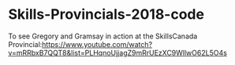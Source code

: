 # Skills-Provincials-2018-code

To see Gregory and Gramsay in action at the SkillsCanada Provincial:https://www.youtube.com/watch?v=mRRbxB7QQT8&list=PLHqnoUjjagZ9mRrUEzXC9WllwO62L5O4s

